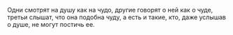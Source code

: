 Одни смотрят на душу как на чудо, другие говорят о ней как о чуде, третьи слышат, что она подобна чуду, а есть и такие, кто, даже услышав о душе, не могут постичь ее.